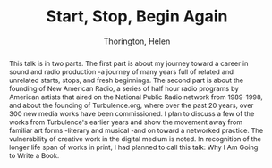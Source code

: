 --- 
title: "Start, Stop, Begin Again" 
abstract: "This talk is in two parts. The first part is about my journey toward a career in sound and radio production -a journey of many years full of related and unrelated starts, stops, and fresh beginnings. The second part is about the founding of New American Radio, a series of half hour radio programs by American artists that aired on the National Public Radio network from 1989-1998, and about the founding of Turbulence.org, where over the past 20 years, over 300 new media works have been commissioned. I plan to discuss a few of the works from Turbulence's earlier years and show the movement away from familiar art forms -literary and musical -and on toward a networked practice. The vulnerability of creative work in the digital medium is noted. In recognition of the longer life span of works in print, I had planned to call this talk: Why I Am Going to Write a Book." 
address: "Atlanta, Georgia" 
author: "Thorington, Helen"
webAuthor: "Helen Thorington" 
booktitle: "Proceedings of the International Web Audio Conference" 
editor: "Freeman, Jason and Lerch, Alexander and Paradis, Matthew" 
month: "Proceedings of the International Web Audio Conference"
pages: "undefined" 
publisher: "Georgia Tech" 
series: "WAC '16"
type: "Keynote"  
year: "2016" 
id: "2016_EA_KN1" 
tags: year2016
media: https://smartech.gatech.edu/bitstream/handle/1853/54675/StartStopBegin_videostream.html?sequence=8&isAllowed=y 
pdflink: /_data/papers/pdf/2016/2016_KN1.pdf
ISSN: 2663-5844
---